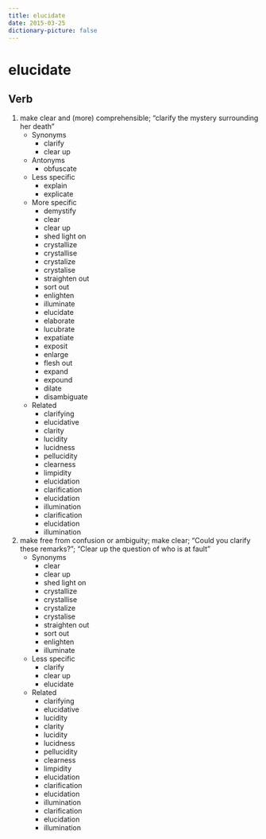```yaml
---
title: elucidate
date: 2015-03-25
dictionary-picture: false
---
```


# elucidate


## Verb

1. make clear and (more) comprehensible; “clarify the mystery surrounding her death”
	- Synonyms
		- clarify
		- clear up
	- Antonyms
		- obfuscate
	- Less specific
		- explain
		- explicate
	- More specific
		- demystify
		- clear
		- clear up
		- shed light on
		- crystallize
		- crystallise
		- crystalize
		- crystalise
		- straighten out
		- sort out
		- enlighten
		- illuminate
		- elucidate
		- elaborate
		- lucubrate
		- expatiate
		- exposit
		- enlarge
		- flesh out
		- expand
		- expound
		- dilate
		- disambiguate
	- Related
		- clarifying
		- elucidative
		- clarity
		- lucidity
		- lucidness
		- pellucidity
		- clearness
		- limpidity
		- elucidation
		- clarification
		- elucidation
		- illumination
		- clarification
		- elucidation
		- illumination
2. make free from confusion or ambiguity; make clear; “Could you clarify these remarks?”; “Clear up the question of who is at fault”
	- Synonyms
		- clear
		- clear up
		- shed light on
		- crystallize
		- crystallise
		- crystalize
		- crystalise
		- straighten out
		- sort out
		- enlighten
		- illuminate
	- Less specific
		- clarify
		- clear up
		- elucidate
	- Related
		- clarifying
		- elucidative
		- lucidity
		- clarity
		- lucidity
		- lucidness
		- pellucidity
		- clearness
		- limpidity
		- elucidation
		- clarification
		- elucidation
		- illumination
		- clarification
		- elucidation
		- illumination
